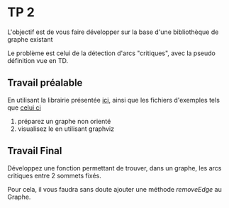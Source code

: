 # TP 2

L'objectif est de vous faire développer sur la base d'une bibliothèque de
graphe existant

Le problème est celui de la détection d'arcs "critiques", avec la pseudo
définition vue en TD.

## Travail préalable
En utilisant la librairie présentée [ici](Sources\GraphLib\index.md),
ainsi que les fichiers d'exemples tels que [celui ci](Sources\testUndirectedGraph.py)

1. préparez un graphe non orienté
2. visualisez le en utilisant graphviz

## Travail Final

Développez une fonction permettant de trouver, dans un graphe,
les arcs critiques entre 2 sommets fixés.

Pour cela, il vous faudra sans doute ajouter une méthode *removeEdge* au Graphe.
